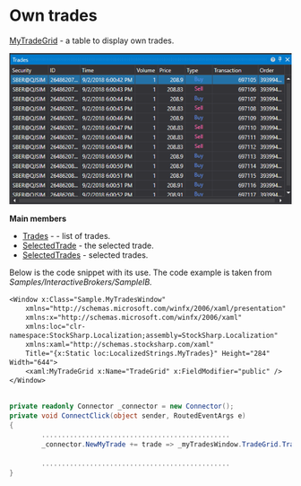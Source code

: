 # Own trades

[MyTradeGrid](xref:StockSharp.Xaml.MyTradeGrid) \- a table to display own trades. 

![GUI MytradeGrid](../images/GUI_MytradeGrid.png)

**Main members**

- [Trades](xref:StockSharp.Xaml.MyTradeGrid.Trades) \- \- list of trades.
- [SelectedTrade](xref:StockSharp.Xaml.MyTradeGrid.SelectedTrade) \- the selected trade.
- [SelectedTrades](xref:StockSharp.Xaml.MyTradeGrid.SelectedTrades) \- selected trades.

Below is the code snippet with its use. The code example is taken from *Samples\/InteractiveBrokers\/SampleIB.*

```xaml
<Window x:Class="Sample.MyTradesWindow"
    xmlns="http://schemas.microsoft.com/winfx/2006/xaml/presentation"
    xmlns:x="http://schemas.microsoft.com/winfx/2006/xaml"
    xmlns:loc="clr-namespace:StockSharp.Localization;assembly=StockSharp.Localization"
    xmlns:xaml="http://schemas.stocksharp.com/xaml"
    Title="{x:Static loc:LocalizedStrings.MyTrades}" Height="284" Width="644">
	<xaml:MyTradeGrid x:Name="TradeGrid" x:FieldModifier="public" />
</Window>
	  				
```
```cs
private readonly Connector _connector = new Connector();
private void ConnectClick(object sender, RoutedEventArgs e)
{
        ...............................................
		_connector.NewMyTrade += trade => _myTradesWindow.TradeGrid.Trades.Add(trade);
			
		...............................................
}
	  				
```
